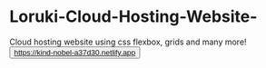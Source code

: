 # Loruki-Cloud-Hosting-Website-
Cloud hosting website using css flexbox, grids and many more! <br>
<button> <a href="https://kind-nobel-a37d30.netlify.app"> https://kind-nobel-a37d30.netlify.app </a> </button>
